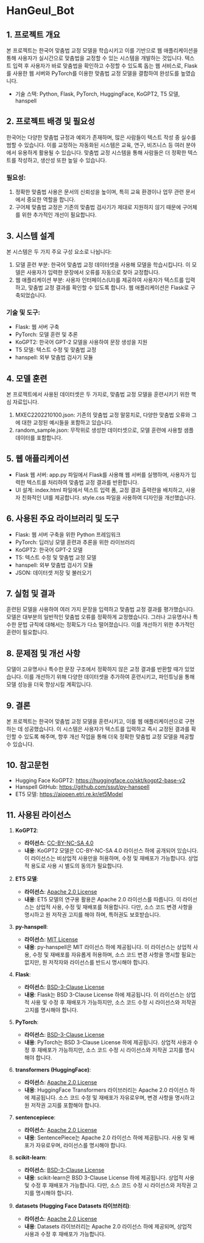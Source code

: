 # HanGeul_Bot

## 1. 프로젝트 개요
본 프로젝트는 한국어 맞춤법 교정 모델을 학습시키고 이를 기반으로 웹 애플리케이션을 통해 사용자가 실시간으로 맞춤법을 교정할 수 있는 시스템을 개발하는 것입니다. 텍스트 입력 후 사용자가 바로 맞춤법을 확인하고 수정할 수 있도록 돕는 웹 서비스로, Flask를 사용한 웹 서버와 PyTorch를 이용한 맞춤법 교정 모델을 결합하여 완성도를 높였습니다.

- 기술 스택: Python, Flask, PyTorch, HuggingFace, KoGPT2, T5 모델, hanspell

## 2. 프로젝트 배경 및 필요성
한국어는 다양한 맞춤법 규정과 예외가 존재하며, 많은 사람들이 텍스트 작성 중 실수를 범할 수 있습니다. 이를 교정하는 자동화된 시스템은 교육, 연구, 비즈니스 등 여러 분야에서 유용하게 활용될 수 있습니다. 맞춤법 교정 시스템을 통해 사람들은 더 정확한 텍스트를 작성하고, 생산성 또한 높일 수 있습니다.

### 필요성:
1. 정확한 맞춤법 사용은 문서의 신뢰성을 높이며, 특히 교육 환경이나 업무 관련 문서에서 중요한 역할을 합니다.
2. 구어체 맞춤법 교정은 기존의 맞춤법 검사기가 제대로 지원하지 않기 때문에 구어체를 위한 추가적인 개선이 필요합니다.

## 3. 시스템 설계
본 시스템은 두 가지 주요 구성 요소로 나뉩니다:
1. 모델 훈련 부분: 한국어 맞춤법 교정 데이터셋을 사용해 모델을 학습시킵니다. 이 모델은 사용자가 입력한 문장에서 오류를 자동으로 찾아 교정합니다.
2. 웹 애플리케이션 부분: 사용자 인터페이스(UI)를 제공하여 사용자가 텍스트를 입력하고, 맞춤법 교정 결과를 확인할 수 있도록 합니다. 웹 애플리케이션은 Flask로 구축되었습니다.

### 기술 및 도구:
- Flask: 웹 서버 구축
- PyTorch: 모델 훈련 및 추론
- KoGPT2: 한국어 GPT-2 모델을 사용하여 문장 생성을 지원
- T5 모델: 텍스트 수정 및 맞춤법 교정
- hanspell: 외부 맞춤법 검사기 모듈

## 4. 모델 훈련
본 프로젝트에서 사용된 데이터셋은 두 가지로, 맞춤법 교정 모델을 훈련시키기 위한 핵심 자료입니다.
1. MXEC2202210100.json: 기존의 맞춤법 교정 말뭉치로, 다양한 맞춤법 오류와 그에 대한 교정된 예시들을 포함하고 있습니다.
2. random_sample.json: 무작위로 생성한 데이터셋으로, 모델 훈련에 사용할 샘플 데이터를 포함합니다.

## 5. 웹 애플리케이션
- Flask 웹 서버: app.py 파일에서 Flask를 사용해 웹 서버를 실행하며, 사용자가 입력한 텍스트를 처리하여 맞춤법 교정 결과를 반환합니다.
- UI 설계: index.html 파일에서 텍스트 입력 폼, 교정 결과 출력란을 배치하고, 사용자 친화적인 UI를 제공합니다. style.css 파일을 사용하여 디자인을 개선했습니다.

## 6. 사용된 주요 라이브러리 및 도구
- Flask: 웹 서버 구축을 위한 Python 프레임워크
- PyTorch: 딥러닝 모델 훈련과 추론을 위한 라이브러리
- KoGPT2: 한국어 GPT-2 모델
- T5: 텍스트 수정 및 맞춤법 교정 모델
- hanspell: 외부 맞춤법 검사기 모듈
- JSON: 데이터셋 저장 및 불러오기

## 7. 실험 및 결과
훈련된 모델을 사용하여 여러 가지 문장을 입력하고 맞춤법 교정 결과를 평가했습니다. 모델은 대부분의 일반적인 맞춤법 오류를 정확하게 교정했습니다. 그러나 고유명사나 특수한 문법 규칙에 대해서는 정확도가 다소 떨어졌습니다. 이를 개선하기 위한 추가적인 훈련이 필요합니다.

## 8. 문제점 및 개선 사항
모델이 고유명사나 특수한 문장 구조에서 정확하지 않은 교정 결과를 반환할 때가 있었습니다. 이를 개선하기 위해 다양한 데이터셋을 추가하여 훈련시키고, 파인튜닝을 통해 모델 성능을 더욱 향상시킬 계획입니다.

## 9. 결론
본 프로젝트는 한국어 맞춤법 교정 모델을 훈련시키고, 이를 웹 애플리케이션으로 구현하는 데 성공했습니다. 이 시스템은 사용자가 텍스트를 입력하고 즉시 교정된 결과를 확인할 수 있도록 해주며, 향후 개선 작업을 통해 더욱 정확한 맞춤법 교정 모델을 제공할 수 있습니다.

## 10. 참고문헌
- Hugging Face KoGPT2: https://huggingface.co/skt/kogpt2-base-v2
- Hanspell GitHub: https://github.com/ssut/py-hanspell
- ET5 모델: https://aiopen.etri.re.kr/et5Model

## 11. 사용된 라이선스

1. **KoGPT2**:
   - **라이선스**: [CC-BY-NC-SA 4.0](https://creativecommons.org/licenses/by-nc-sa/4.0/)
   - **내용**: KoGPT2 모델은 CC-BY-NC-SA 4.0 라이선스 하에 공개되어 있습니다. 이 라이선스는 비상업적 사용만을 허용하며, 수정 및 재배포가 가능합니다. 상업적 용도로 사용 시 별도의 동의가 필요합니다.

2. **ET5 모델**:
   - **라이선스**: [Apache 2.0 License](https://www.apache.org/licenses/LICENSE-2.0)
   - **내용**: ET5 모델의 연구용 활용은 Apache 2.0 라이선스를 따릅니다. 이 라이선스는 상업적 사용, 수정 및 재배포를 허용합니다. 다만, 소스 코드 변경 사항을 명시하고 원 저작권 고지를 해야 하며, 특허권도 보호받습니다.

3. **py-hanspell**:
   - **라이선스**: [MIT License](https://opensource.org/licenses/MIT)
   - **내용**: py-hanspell은 MIT 라이선스 하에 제공됩니다. 이 라이선스는 상업적 사용, 수정 및 재배포를 자유롭게 허용하며, 소스 코드 변경 사항을 명시할 필요는 없지만, 원 저작자와 라이선스를 반드시 명시해야 합니다.

4. **Flask**:
   - **라이선스**: [BSD-3-Clause License](https://opensource.org/licenses/BSD-3-Clause)
   - **내용**: Flask는 BSD 3-Clause License 하에 제공됩니다. 이 라이선스는 상업적 사용 및 수정 후 재배포가 가능하지만, 소스 코드 수정 시 라이선스와 저작권 고지를 명시해야 합니다.

5. **PyTorch**:
   - **라이선스**: [BSD-3-Clause License](https://opensource.org/licenses/BSD-3-Clause)
   - **내용**: PyTorch는 BSD 3-Clause License 하에 제공됩니다. 상업적 사용과 수정 후 재배포가 가능하지만, 소스 코드 수정 시 라이선스와 저작권 고지를 명시해야 합니다.

6. **transformers (HuggingFace)**:
   - **라이선스**: [Apache 2.0 License](https://www.apache.org/licenses/LICENSE-2.0)
   - **내용**: HuggingFace Transformers 라이브러리는 Apache 2.0 라이선스 하에 제공됩니다. 소스 코드 수정 및 재배포가 자유로우며, 변경 사항을 명시하고 원 저작권 고지를 포함해야 합니다.

7. **sentencepiece**:
   - **라이선스**: [Apache 2.0 License](https://www.apache.org/licenses/LICENSE-2.0)
   - **내용**: SentencePiece는 Apache 2.0 라이선스 하에 제공됩니다. 사용 및 배포가 자유로우며, 라이선스를 명시해야 합니다.

8. **scikit-learn**:
   - **라이선스**: [BSD-3-Clause License](https://opensource.org/licenses/BSD-3-Clause)
   - **내용**: scikit-learn은 BSD 3-Clause License 하에 제공됩니다. 상업적 사용 및 수정 후 재배포가 가능합니다. 다만, 소스 코드 수정 시 라이선스와 저작권 고지를 명시해야 합니다.

9. **datasets (Hugging Face Datasets 라이브러리)**:
   - **라이선스**: [Apache 2.0 License](https://www.apache.org/licenses/LICENSE-2.0)
   - **내용**: Datasets 라이브러리는 Apache 2.0 라이선스 하에 제공되며, 상업적 사용과 수정 후 재배포가 가능합니다.
	
